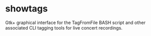 # showtags

Gtk+ graphical interface for the TagFromFile BASH script and other associated CLI tagging tools for live concert recordings.